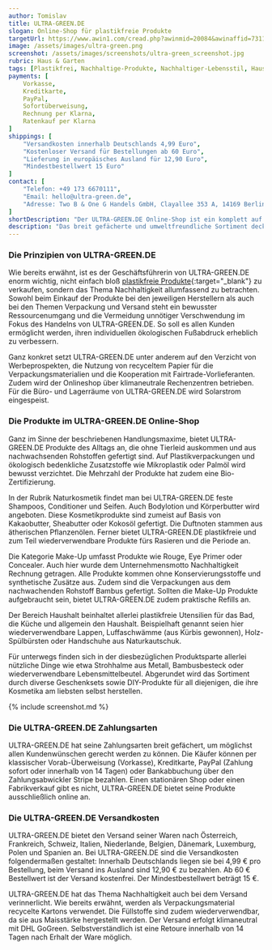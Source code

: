 ```yaml
---
author: Tomislav
title: ULTRA-GREEN.DE
slogan: Online-Shop für plastikfreie Produkte
targetUrl: https://www.awin1.com/cread.php?awinmid=20084&awinaffid=731132
image: /assets/images/ultra-green.png
screenshot: /assets/images/screenshots/ultra-green_screenshot.jpg
rubric: Haus & Garten
tags: [Plastikfrei, Nachhaltige-Produkte, Nachhaltiger-Lebensstil, Haushalt, Naturkosmetik]
payments: [
    Vorkasse,
    Kreditkarte,
    PayPal,
    Sofortüberweisung,
    Rechnung per Klarna,
    Ratenkauf per Klarna
]
shippings: [
    "Versandkosten innerhalb Deutschlands 4,99 Euro",
    "Kostenloser Versand für Bestellungen ab 60 Euro",
    "Lieferung in europäisches Ausland für 12,90 Euro",
    "Mindestbestellwert 15 Euro"
]
contact: [
    "Telefon: +49 173 6670111",
    "Email: hello@ultra-green.de",
    "Adresse: Two B & One G Handels GmbH, Clayallee 353 A, 14169 Berlin"
]
shortDescription: "Der ULTRA-GREEN.DE Online-Shop ist ein komplett auf Plastikfreiheit und Klimaneutralität ausgerichteter Online-Versandhandel. Die Philosophie der Gründerin Alina Berdecio ist es, die komplette Wertschöpfungskette ihres Webshops so nachhaltig wie möglich zu gestalten."
description: "Das breit gefächerte und umweltfreundliche Sortiment deckt alle wichtigen Produkte des Alltages bzw. des täglichen Bedarfs ab. Unter anderem werden vegane Kosmetika, Haushaltsbedarf für Küche und Bad sowie nachhaltige Utensilien für unterwegs angeboten."
---
```


### Die Prinzipien von ULTRA-GREEN.DE

Wie bereits erwähnt, ist es der Geschäftsführerin von ULTRA-GREEN.DE enorm wichtig, nicht einfach bloß [plastikfreie Produkte](https://www.ultra-green.de/plastikfrei-shop){:target="_blank"} zu verkaufen, sondern das Thema Nachhaltigkeit allumfassend zu betrachten. Sowohl beim Einkauf der Produkte bei den jeweiligen Herstellern als auch bei den Themen Verpackung und Versand steht ein bewusster Ressourcenumgang und die Vermeidung unnötiger Verschwendung im Fokus des Handelns von ULTRA-GREEN.DE. So soll es allen Kunden ermöglicht werden, ihren individuellen ökologischen Fußabdruck erheblich zu verbessern.

Ganz konkret setzt ULTRA-GREEN.DE unter anderem auf den Verzicht von Werbeprospekten, die Nutzung von recyceltem Papier für die Verpackungsmaterialien und die Kooperation mit Fairtrade-Vorlieferanten. Zudem wird der Onlineshop über klimaneutrale Rechenzentren betrieben. Für die Büro- und Lagerräume von ULTRA-GREEN.DE wird Solarstrom eingespeist.

### Die Produkte im ULTRA-GREEN.DE Online-Shop

Ganz im Sinne der beschriebenen Handlungsmaxime, bietet ULTRA-GREEN.DE Produkte des Alltags an, die ohne Tierleid auskommen und aus nachwachsenden Rohstoffen gefertigt sind. Auf Plastikverpackungen und ökologisch bedenkliche Zusatzstoffe wie Mikroplastik oder Palmöl wird bewusst verzichtet. Die Mehrzahl der Produkte hat zudem eine Bio-Zertifizierung.

In der Rubrik Naturkosmetik findet man bei ULTRA-GREEN.DE feste Shampoos, Conditioner und Seifen. Auch Bodylotion und Körperbutter wird angeboten. Diese Kosmetikprodukte sind zumeist auf Basis von Kakaobutter, Sheabutter oder Kokosöl gefertigt. Die Duftnoten stammen aus ätherischen Pflanzenölen. Ferner bietet ULTRA-GREEN.DE plastikfreie und zum Teil wiederverwendbare Produkte fürs Rasieren und die Periode an.

Die Kategorie Make-Up umfasst Produkte wie Rouge, Eye Primer oder Concealer. Auch hier wurde dem Unternehmensmotto Nachhaltigkeit Rechnung getragen. Alle Produkte kommen ohne Konservierungsstoffe und synthetische Zusätze aus. Zudem sind die Verpackungen aus dem nachwachenden Rohstoff Bambus gefertigt. Sollten die Make-Up Produkte aufgebraucht sein, bietet ULTRA-GREEN.DE zudem praktische Refills an.

Der Bereich Haushalt beinhaltet allerlei plastikfreie Utensilien für das Bad, die Küche und allgemein den Haushalt. Beispielhaft genannt seien hier wiederverwendbare Lappen, Luffaschwämme (aus Kürbis gewonnen), Holz-Spülbürsten oder Handschuhe aus Naturkautschuk.

Für unterwegs finden sich in der diesbezüglichen Produktsparte allerlei nützliche Dinge wie etwa Strohhalme aus Metall, Bambusbesteck oder wiederverwendbare Lebensmittelbeutel. Abgerundet wird das Sortiment durch diverse Geschenksets sowie DIY-Produkte für all diejenigen, die ihre Kosmetika am liebsten selbst herstellen.

{% include screenshot.md %}

### Die ULTRA-GREEN.DE Zahlungsarten

ULTRA-GREEN.DE hat seine Zahlungsarten breit gefächert, um möglichst allen Kundenwünschen gerecht werden zu können. Die Käufer können per klassischer Vorab-Überweisung (Vorkasse), Kreditkarte, PayPal (Zahlung sofort oder innerhalb von 14 Tagen) oder Bankabbuchung über den Zahlungsabwickler Stripe bezahlen. Einen stationären Shop oder einen Fabrikverkauf gibt es nicht, ULTRA-GREEN.DE bietet seine Produkte ausschließlich online an.

### Die ULTRA-GREEN.DE Versandkosten

ULTRA-GREEN.DE bietet den Versand seiner Waren nach Österreich, Frankreich, Schweiz, Italien, Niederlande, Belgien, Dänemark, Luxemburg, Polen und Spanien an. Bei ULTRA-GREEN.DE sind die Versandkosten folgendermaßen gestaltet: Innerhalb Deutschlands liegen sie bei 4,99 € pro Bestellung, beim Versand ins Ausland sind 12,90 € zu bezahlen. Ab 60 € Bestellwert ist der Versand kostenfrei. Der Mindestbestellwert beträgt 15 €.

ULTRA-GREEN.DE hat das Thema Nachhaltigkeit auch bei dem Versand verinnerlicht. Wie bereits erwähnt, werden als Verpackungsmaterial recycelte Kartons verwendet. Die Füllstoffe sind zudem wiederverwendbar, da sie aus Maisstärke hergestellt werden. Der Versand erfolgt klimaneutral mit DHL GoGreen. Selbstverständlich ist eine Retoure innerhalb von 14 Tagen nach Erhalt der Ware möglich.